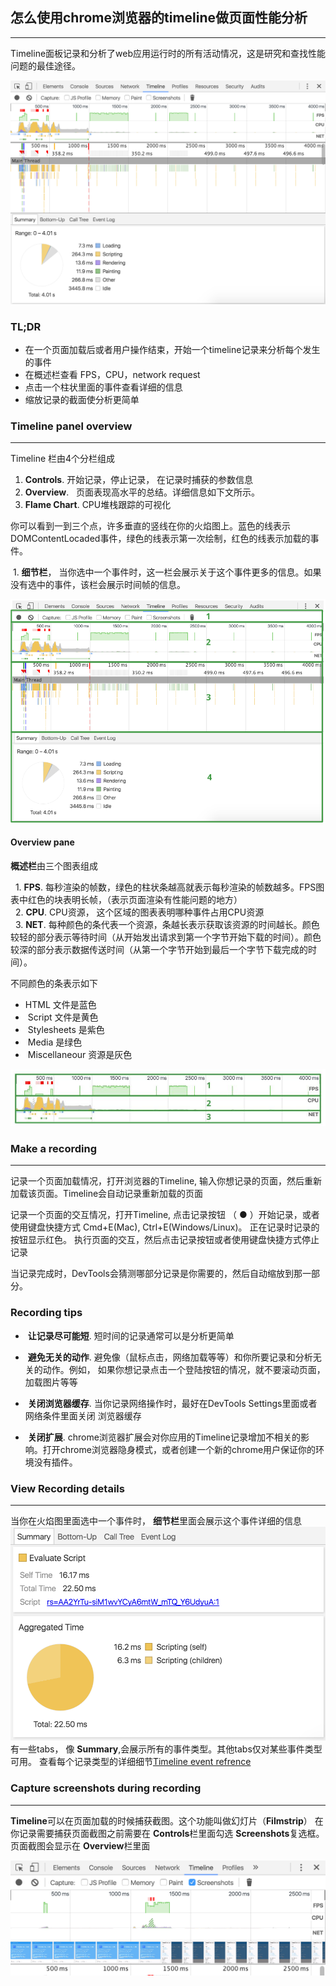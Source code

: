 ## 怎么使用chrome浏览器的timeline做页面性能分析
 * * *
Timeline面板记录和分析了web应用运行时的所有活动情况，这是研究和查找性能问题的最佳途径。

![](./img/timeline-panel.png)  

### TL;DR
*  在一个页面加载后或者用户操作结束，开始一个timeline记录来分析每个发生的事件  
*  在概述栏查看 FPS，CPU，network request  
*  点击一个柱状里面的事件查看详细的信息  
*  缩放记录的截面使分析更简单  


### Timeline panel overview
* * *
Timeline 栏由4个分栏组成  

1. **Controls**. 开始记录，停止记录， 在记录时捕获的参数信息  
2. **Overview**.   页面表现高水平的总结。详细信息如下文所示。
3. **Flame Chart**. CPU堆栈跟踪的可视化  

你可以看到一到三个点，许多垂直的竖线在你的火焰图上。蓝色的线表示DOMContentLocaded事件，绿色的线表示第一次绘制，红色的线表示加载的事件。

  1. **细节栏**， 当你选中一个事件时，这一栏会展示关于这个事件更多的信息。如果没有选中的事件，该栏会展示时间帧的信息。  
  
 ![](./img/timeline-annotated.png)  
  
 
#### Overview pane
**概述栏**由三个图表组成

   1. **FPS**. 每秒渲染的帧数，绿色的柱状条越高就表示每秒渲染的帧数越多。FPS图表中红色的块表明长帧，（表示页面渲染有性能问题的地方）  
   2. **CPU**. CPU资源， 这个区域的图表表明哪种事件占用CPU资源  
   3. **NET**. 每种颜色的条代表一个资源，条越长表示获取该资源的时间越长。颜色较轻的部分表示等待时间（从开始发出请求到第一个字节开始下载的时间）。颜色较深的部分表示数据传送时间（从第一个字节开始到最后一个字节下载完成的时间）。  
   
不同颜色的条表示如下  

*  HTML 文件是蓝色  
*  Script 文件是黄色  
*  Stylesheets 是紫色
*  Media 是绿色
*  Miscellaneour 资源是灰色

![](./img/overview-annotated.jpg)  

### Make a recording
***  
记录一个页面加载情况，打开浏览器的Timeline, 输入你想记录的页面，然后重新加载该页面。Timeline会自动记录重新加载的页面  

记录一个页面的交互情况，打开Timeline, 点击记录按钮 （ ● ）开始记录，或者使用键盘快捷方式 Cmd+E(Mac), Ctrl+E(Windows/Linux)。 正在记录时记录的按钮显示红色。 执行页面的交互，然后点击记录按钮或者使用键盘快捷方式停止记录  

当记录完成时，DevTools会猜测哪部分记录是你需要的，然后自动缩放到那一部分。


### Recording tips  
*  **让记录尽可能短**. 短时间的记录通常可以是分析更简单  

*  **避免无关的动作**. 避免像（鼠标点击，网络加载等等）和你所要记录和分析无关的动作。例如， 如果你想记录点击一个登陆按钮的情况，就不要滚动页面，加载图片等等

*  **关闭浏览器缓存**. 当你记录网络操作时，最好在DevTools Settings里面或者网络条件里面关闭 浏览器缓存

*  **关闭扩展**. chrome浏览器扩展会对你应用的Timeline记录增加不相关的影响。打开chrome浏览器隐身模式，或者创建一个新的chrome用户保证你的环境没有插件。


### View Recording details
***  
当你在火焰图里面选中一个事件时， **细节栏**里面会展示这个事件详细的信息  
![](./img/details-pane.png)
有一些tabs， 像 **Summary**,会展示所有的事件类型。其他tabs仅对某些事件类型可用。 查看每个记录类型的详细细节[Timeline event refrence](https://developers.google.com/web/tools/chrome-devtools/profile/evaluate-performance/performance-reference)   



### Capture screenshots during recording
***  
**Timeline**可以在页面加载的时候捕获截图。这个功能叫做幻灯片（**Filmstrip**） 
在你记录需要捕获页面截图之前需要在 **Controls**栏里面勾选 **Screenshots**复选框。 页面截图会显示在 **Overview**栏里面  

![](./img/timeline-filmstrip.png)
